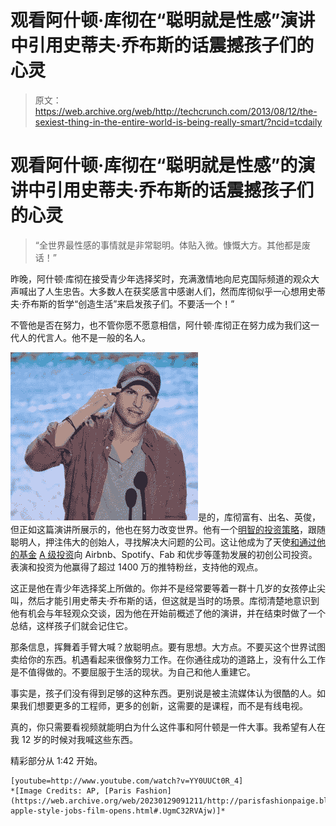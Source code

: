 # 观看阿什顿·库彻在“聪明就是性感”演讲中引用史蒂夫·乔布斯的话震撼孩子们的心灵

> 原文：<https://web.archive.org/web/http://techcrunch.com/2013/08/12/the-sexiest-thing-in-the-entire-world-is-being-really-smart/?ncid=tcdaily>

# 观看阿什顿·库彻在“聪明就是性感”的演讲中引用史蒂夫·乔布斯的话震撼孩子们的心灵

> “全世界最性感的事情就是非常聪明。体贴入微。慷慨大方。其他都是废话！”

昨晚，阿什顿·库彻在接受青少年选择奖时，充满激情地向尼克国际频道的观众大声喊出了人生忠告。大多数人在获奖感言中感谢人们，然而库彻似乎一心想用史蒂夫·乔布斯的哲学“创造生活”来启发孩子们。不要活一个！”

不管他是否在努力，也不管你愿不愿意相信，阿什顿·库彻正在努力成为我们这一代人的代言人。他不是一般的名人。

![Ashton Kutcher Teen Choice Awards](img/bda69c9a186c5a33717e25fac2781b94.png)是的，库彻富有、出名、英俊，但正如这篇演讲所展示的，他也在努力改变世界。他有一个[明智的投资策略](https://web.archive.org/web/20230129091211/https://techcrunch.com/2011/05/24/what-investor-ashton-kutcher-looks-for-in-tech-companies/)，跟随聪明人，押注伟大的创始人，寻找解决大问题的公司。这让他成为了天使[和通过他的基金](https://web.archive.org/web/20230129091211/http://www.crunchbase.com/person/ashton-kutcher) [A 级投资](https://web.archive.org/web/20230129091211/http://www.crunchbase.com/financial-organization/a-grade-investments)向 Airbnb、Spotify、Fab 和优步等蓬勃发展的初创公司投资。表演和投资为他赢得了超过 1400 万的推特粉丝，支持他的观点。

这正是他在青少年选择奖上所做的。你并不是经常要等着一群十几岁的女孩停止尖叫，然后才能引用史蒂夫·乔布斯的话，但这就是当时的场景。库彻清楚地意识到他有机会与年轻观众交谈，因为他在开始前概述了他的演讲，并在结束时做了一个总结，这样孩子们就会记住它。

那条信息，挥舞着手臂大喊？放聪明点。要有思想。大方点。不要买这个世界试图卖给你的东西。机遇看起来很像努力工作。在你通往成功的道路上，没有什么工作是不值得做的。不要屈服于生活的现状。为自己和他人重建它。

事实是，孩子们没有得到足够的这种东西。更别说是被主流媒体认为很酷的人。如果我们想要更多的工程师，更多的创新，这需要的是课程，而不是有线电视。

真的，你只需要看视频就能明白为什么这件事和阿什顿是一件大事。我希望有人在我 12 岁的时候对我喊这些东西。

精彩部分从 1:42 开始。

```
[youtube=http://www.youtube.com/watch?v=YY0UUCt0R_4]
*[Image Credits: AP, [Paris Fashion](https://web.archive.org/web/20230129091211/http://parisfashionpaige.blogspot.com/2013/07/ashtons-apple-style-jobs-film-opens.html#.UgmC32RVAjw)]*
```